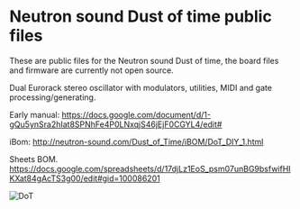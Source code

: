 # Neutron sound Dust of time public files
These are public files for the Neutron sound Dust of time, the board files and firmware are currently not open source. 

Dual Eurorack stereo oscillator with modulators, utilities, MIDI and gate processing/generating.

Early manual:
https://docs.google.com/document/d/1-gQu5ynSra2hIat8SPNhFe4P0LNxqjS46jEjF0CGYL4/edit#

iBom:
http://neutron-sound.com/Dust_of_Time/iBOM/DoT_DIY_1.html

Sheets BOM.
https://docs.google.com/spreadsheets/d/17djLz1EoS_psm07unBG9bsfwifHIKXat84gAcTS3g00/edit#gid=100086201

![DoT](dot1.jpg)

